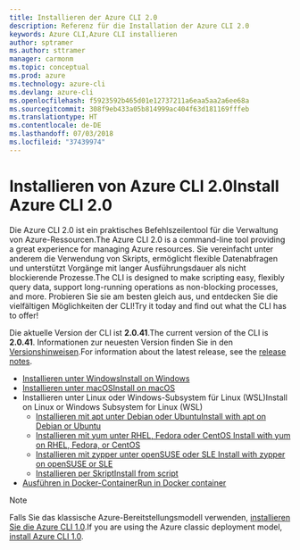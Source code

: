 ```yaml
---
title: Installieren der Azure CLI 2.0
description: Referenz für die Installation der Azure CLI 2.0
keywords: Azure CLI,Azure CLI installieren
author: sptramer
ms.author: sttramer
manager: carmonm
ms.topic: conceptual
ms.prod: azure
ms.technology: azure-cli
ms.devlang: azure-cli
ms.openlocfilehash: f5923592b465d01e12737211a6eaa5aa2a6ee68a
ms.sourcegitcommit: 308f9eb433a05b814999ac404f63d181169fffeb
ms.translationtype: HT
ms.contentlocale: de-DE
ms.lasthandoff: 07/03/2018
ms.locfileid: "37439974"
---
```

# <a name="install-azure-cli-20"></a><span data-ttu-id="60dca-104">Installieren von Azure CLI 2.0</span><span class="sxs-lookup"><span data-stu-id="60dca-104">Install Azure CLI 2.0</span></span>

<span data-ttu-id="60dca-105">Die Azure CLI 2.0 ist ein praktisches Befehlszeilentool für die Verwaltung von Azure-Ressourcen.</span><span class="sxs-lookup"><span data-stu-id="60dca-105">The Azure CLI 2.0 is a command-line tool providing a great experience for managing Azure resources.</span></span> <span data-ttu-id="60dca-106">Sie vereinfacht unter anderem die Verwendung von Skripts, ermöglicht flexible Datenabfragen und unterstützt Vorgänge mit langer Ausführungsdauer als nicht blockierende Prozesse.</span><span class="sxs-lookup"><span data-stu-id="60dca-106">The CLI is designed to make scripting easy, flexibly query data, support long-running operations as non-blocking processes, and more.</span></span> <span data-ttu-id="60dca-107">Probieren Sie sie am besten gleich aus, und entdecken Sie die vielfältigen Möglichkeiten der CLI!</span><span class="sxs-lookup"><span data-stu-id="60dca-107">Try it today and find out what the CLI has to offer!</span></span>

<span data-ttu-id="60dca-108">Die aktuelle Version der CLI ist __2.0.41__.</span><span class="sxs-lookup"><span data-stu-id="60dca-108">The current version of the CLI is __2.0.41__.</span></span> <span data-ttu-id="60dca-109">Informationen zur neuesten Version finden Sie in den [Versionshinweisen](release-notes-azure-cli.md).</span><span class="sxs-lookup"><span data-stu-id="60dca-109">For information about the latest release, see the [release notes](release-notes-azure-cli.md).</span></span>

* [<span data-ttu-id="60dca-110">Installieren unter Windows</span><span class="sxs-lookup"><span data-stu-id="60dca-110">Install on Windows</span></span>](install-azure-cli-windows.md)
* [<span data-ttu-id="60dca-111">Installieren unter macOS</span><span class="sxs-lookup"><span data-stu-id="60dca-111">Install on macOS</span></span>](install-azure-cli-macos.md)
* <span data-ttu-id="60dca-112">Installieren unter Linux oder Windows-Subsystem für Linux (WSL)</span><span class="sxs-lookup"><span data-stu-id="60dca-112">Install on Linux or Windows Subsystem for Linux (WSL)</span></span>
  * [<span data-ttu-id="60dca-113">Installieren mit apt unter Debian oder Ubuntu</span><span class="sxs-lookup"><span data-stu-id="60dca-113">Install with apt on Debian or Ubuntu</span></span>](install-azure-cli-apt.md)
  * [<span data-ttu-id="60dca-114">Installieren mit yum unter RHEL, Fedora oder CentOS </span><span class="sxs-lookup"><span data-stu-id="60dca-114">Install with yum on RHEL, Fedora, or CentOS </span></span>](install-azure-cli-yum.md)
  * [<span data-ttu-id="60dca-115">Installieren mit zypper unter openSUSE oder SLE </span><span class="sxs-lookup"><span data-stu-id="60dca-115">Install with zypper on openSUSE or SLE </span></span>](install-azure-cli-zypper.md)
  * [<span data-ttu-id="60dca-116">Installieren per Skript</span><span class="sxs-lookup"><span data-stu-id="60dca-116">Install from script</span></span>](install-azure-cli-linux.md)
* [<span data-ttu-id="60dca-117">Ausführen in Docker-Container</span><span class="sxs-lookup"><span data-stu-id="60dca-117">Run in Docker container</span></span>](run-azure-cli-docker.md)

> [!NOTE]
> <span data-ttu-id="60dca-118">Falls Sie das klassische Azure-Bereitstellungsmodell verwenden, [installieren Sie die Azure CLI 1.0](install-cli-version-1.0.md).</span><span class="sxs-lookup"><span data-stu-id="60dca-118">If you are using the Azure classic deployment model, [install Azure CLI 1.0](install-cli-version-1.0.md).</span></span>

